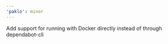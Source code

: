 ```yaml
---
'paklo': minor
---
```


Add support for running with Docker directly instead of through dependabot-cli
